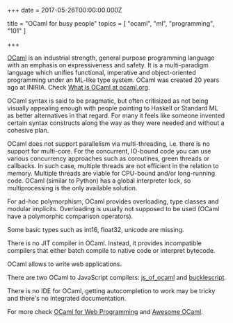 
+++
date = 2017-05-26T00:00:00.000Z


title = "OCaml for busy people"
topics = [ "ocaml", "ml", "programming", "101" ]

+++

[OCaml](ocaml.org) is an industrial strength, general purpose programming language with an emphasis on expressiveness and safety. It is a multi-paradigm language which unifies functional, imperative and object-oriented programming under an ML-like type system. OCaml was created 20 years ago at INIRIA. Check [What is OCaml at ocaml.org](https://ocaml.org/learn/description.html).

OCaml syntax is said to be pragmatic, but often critisized as not being visually appealing enough with people pointing to Haskell or Standard ML as better alternatives in that regard. For many it feels like someone invented certain syntax constructs along the way as they were needed and without a cohesive plan.

OCaml does not support parallelism via multi-threading, i.e. there is no support for multi-core. For the concurrent, IO-bound code you can use various concurrency approaches such as coroutines, green threads or callbacks. In such case, multiple threads are not efficient in the relation to memory. Multiple threads are viable for CPU-bound and/or long-running code. OCaml (similar to Python) has a global interpreter lock, so multiprocessing is the only available solution.

For ad-hoc polymorphism, OCaml provides overloading, type classes and modular implicits. Overloading is usually not supposed to be used (OCaml have a polymorphic comparison operators).

Some basic types such as int16, float32, unicode are missing.

There is no JIT compiler in OCaml. Instead, it provides incompatible compilers that either batch compile to native code or interpret bytecode.

OCaml allows to write web applications.

There are two OCaml to JavaScript compilers: [js_of_ocaml]( https://github.com/ocsigen/js_of_ocaml) and [bucklescript](http://bucklescript.github.io/bucklescript/).

There is no IDE for OCaml, getting autocompletion to work may be tricky and there's no integrated documentation.

For more check [OCaml for Web Programming](https://github.com/dannywillems/ocaml-for-web-programming) and [Awesome OCaml](https://github.com/rizo/awesome-ocaml#web-development).


